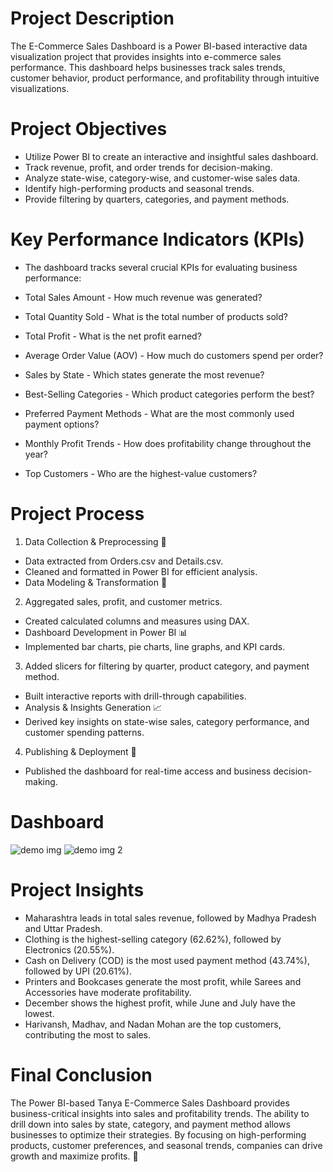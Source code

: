 # Project Description
The E-Commerce Sales Dashboard is a Power BI-based interactive data visualization project that provides insights into e-commerce sales performance. This dashboard helps businesses track sales trends, customer behavior, product performance, and profitability through intuitive visualizations.

# Project Objectives
- Utilize Power BI to create an interactive and insightful sales dashboard.
- Track revenue, profit, and order trends for decision-making.
- Analyze state-wise, category-wise, and customer-wise sales data.
- Identify high-performing products and seasonal trends.
- Provide filtering by quarters, categories, and payment methods.

# Key Performance Indicators (KPIs)
- The dashboard tracks several crucial KPIs for evaluating business performance:

- Total Sales Amount - How much revenue was generated?

- Total Quantity Sold - What is the total number of products sold?

- Total Profit - What is the net profit earned?

- Average Order Value (AOV) - How much do customers spend per order?

- Sales by State - Which states generate the most revenue?

- Best-Selling Categories - Which product categories perform the best?

- Preferred Payment Methods - What are the most commonly used payment options?

- Monthly Profit Trends - How does profitability change throughout the year?

- Top Customers - Who are the highest-value customers?

# Project Process
1. Data Collection & Preprocessing 📂

  - Data extracted from Orders.csv and Details.csv.
  - Cleaned and formatted in Power BI for efficient analysis.
  - Data Modeling & Transformation 🔄

2. Aggregated sales, profit, and customer metrics.

  - Created calculated columns and measures using DAX.
  - Dashboard Development in Power BI 📊
  - Implemented bar charts, pie charts, line graphs, and KPI cards.

3. Added slicers for filtering by quarter, product category, and payment method.

  - Built interactive reports with drill-through capabilities.
  - Analysis & Insights Generation 📈
  - Derived key insights on state-wise sales, category performance, and customer spending patterns.

4. Publishing & Deployment 🚀

  - Published the dashboard for real-time access and business decision-making.

# Dashboard
![demo img](https://github.com/user-attachments/assets/a156cfbf-ccf3-4178-87c6-54d9f1e34d46)
![demo img 2](https://github.com/user-attachments/assets/41ba76e1-ca96-46af-b2cb-9e6ce0344f81)

# Project Insights
  - Maharashtra leads in total sales revenue, followed by Madhya Pradesh and Uttar Pradesh.
  - Clothing is the highest-selling category (62.62%), followed by Electronics (20.55%).
  - Cash on Delivery (COD) is the most used payment method (43.74%), followed by UPI (20.61%).
  - Printers and Bookcases generate the most profit, while Sarees and Accessories have moderate profitability.
  - December shows the highest profit, while June and July have the lowest.
  - Harivansh, Madhav, and Nadan Mohan are the top customers, contributing the most to sales.

# Final Conclusion
The Power BI-based Tanya E-Commerce Sales Dashboard provides business-critical insights into sales and profitability trends. The ability to drill down into sales by state, category, and payment method allows businesses to optimize their strategies. By focusing on high-performing products, customer preferences, and seasonal trends, companies can drive growth and maximize profits. 🚀


